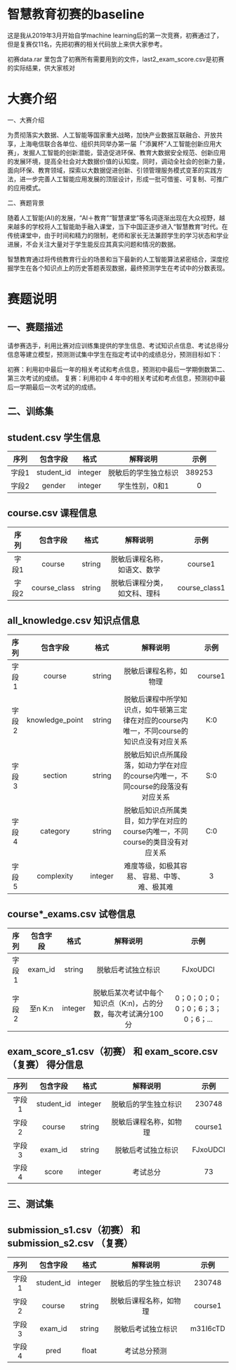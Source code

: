 # 智慧教育初赛的baseline
这是我从2019年3月开始自学machine learning后的第一次竞赛，初赛通过了，但是复赛仅11名，先把初赛的相关代码放上来供大家参考。

初赛data.rar 里包含了初赛所有需要用到的文件，last2_exam_score.csv是初赛的实际结果，供大家核对

# 大赛介绍

一、大赛介绍

为贯彻落实大数据、人工智能等国家重大战略，加快产业数据互联融合、开放共享，上海电信联合各单位、组织共同举办第一届「“添翼杯”人工智能创新应用大赛」，发掘人工智能的创新潜能，营造促进环保、教育大数据安全规范、创新应用的发展环境，提高全社会对大数据价值的认知度。同时，调动全社会的创新力量，面向环保、教育领域，探索以大数据促进创新、引领管理服务模式变革的实践方法，进一步完善人工智能应用发展的顶层设计，形成一批可借鉴、可复制、可推广的应用模式。

二、赛题背景

随着人工智能(AI)的发展，“AI＋教育”“智慧课堂”等名词逐渐出现在大众视野，越来越多的学校将人工智能助手融入课堂，当下中国正逐步进入“智慧教育”时代。在传统课堂中，由于时间和精力的限制，老师和家长无法兼顾学生的学习状态和学业进展，不会关注大量对于学生能反应其真实问题和情况的数据。

智慧教育通过将传统教育行业的场景和当下最新的人工智能算法紧密结合，深度挖掘学生在各个知识点上的历史答题表现数据，最终预测学生在考试中的分数表现。

# 赛题说明

## 一、赛题描述

请参赛选手，利用比赛对应训练集提供的学生信息、考试知识点信息、考试总得分信息等建立模型，预测测试集中学生在指定考试中的成绩总分，预测目标如下：

初赛：利用初中最后一年的相关考试和考点信息，预测初中最后一学期倒数第二、第三次考试的成绩。
复赛：利用初中 4 年中的相关考试和考点信息，预测初中最后一学期最后一次考试的的成绩。

## 二、训练集
## student.csv 学生信息

序列 | 包含字段 | 格式 | 解释说明 | 示例
:-: | :-: | :-: | :-: | :-:
字段1 | student_id | integer | 脱敏后的学生独立标识 | 389253| 
字段2 | gender | integer | 学生性别，0和1 | 0|

## course.csv 课程信息

序列 | 包含字段 | 格式 | 解释说明 | 示例
:-: | :-: | :-: | :-: | :-:
字段1 | course | string | 脱敏后课程名称，如语文、数学 | course1
字段2 | course_class | string | 脱敏后课程分类，如文科、理科 | course_class1

## all_knowledge.csv 知识点信息

序列 | 包含字段 | 格式 | 解释说明 | 示例
:-: | :-: | :-: | :-: | :-:
字段1 | course | string | 脱敏后课程名称，如物理 | course1
字段2 | knowledge_point | string | 脱敏后课程中所学知识点，如牛顿第三定律在对应的course内唯一，不同course的知识点没有对应关系 | K:0
字段3 | section | string | 脱敏后知识点所属段落，如动力学在对应的course内唯一，不同course的段落没有对应关系 | S:0
字段4 | category | string | 脱敏后知识点所属类目，如力学在对应的course内唯一，不同course的类目没有对应关系 | C:0
字段5 | complexity | integer | 难度等级，如极其容易、 容易、中等、难、极其难 | 3

## course*_exams.csv 试卷信息

序列 | 包含字段 | 格式 | 解释说明 | 示例
:-: | :-: | :-: | :-: | :-:
字段1 | exam_id | string | 脱敏后考试独立标识 | FJxoUDCI
字段2 | 至n	K:n | integer | 脱敏后某次考试中每个知识点（K:n)，占的分数，每次考试满分100分 | 0；0；0；0；0；0；6；3；0；6；...

## exam_score_s1.csv（初赛） 和 exam_score.csv（复赛） 得分信息

序列 | 包含字段 | 格式 | 解释说明 | 示例
:-: | :-: | :-: | :-: | :-:
字段1 | student_id | integer | 脱敏后的学生独立标识 | 230748
字段2 | course | string | 脱敏后课程名称，如物理 | course1
字段3 | exam_id | string | 脱敏后考试独立标识 | FJxoUDCI
字段4 | score | integer | 考试总分 | 73

## 三、测试集

## submission_s1.csv（初赛） 和 submission_s2.csv （复赛）

序列 | 包含字段 | 格式 | 解释说明 | 示例
:-: | :-: | :-: | :-: | :-:
字段1 | student_id | integer | 脱敏后的学生独立标识 | 230748
字段2 | course | string | 脱敏后课程名称，如物理 | course1
字段3 | exam_id | string | 脱敏后考试独立标识 | m31I6cTD
字段4 | pred | float | 考试总分预测
